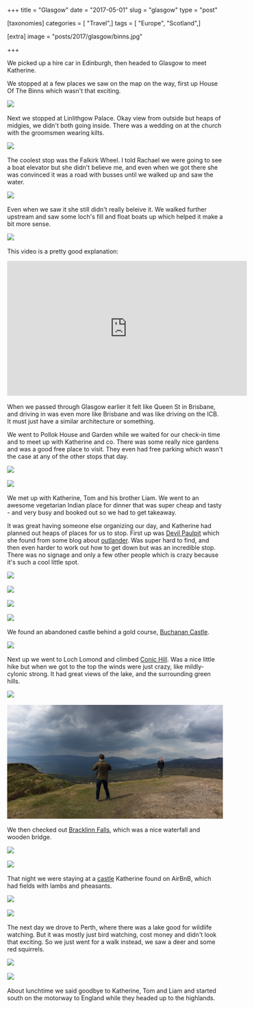 +++
title = "Glasgow"
date = "2017-05-01"
slug = "glasgow"
type = "post"

[taxonomies]
categories = [ "Travel",]
tags = [ "Europe", "Scotland",]

[extra]
image = "posts/2017/glasgow/binns.jpg"

+++

We picked up a hire car in Edinburgh, then headed to Glasgow to meet Katherine.

We stopped at a few places we saw on the map on the way, first up  House Of The Binns which wasn't that exciting.

![](binns.jpg "")

Next we stopped at Linlithgow Palace. Okay view from outside but heaps of midgies, we didn't both going inside. There was a wedding on at the church with the groomsmen wearing kilts.

![](linlithgow-palace.jpg "")

The coolest stop was the Falkirk Wheel. I told Rachael we were going to see a boat elevator but she didn't believe me, and even when we got there she was convinced it was a road with busses until we walked up and saw the water.

![](falkirk.jpg "")

Even when we saw it she still didn't really beleive it. We walked further upstream and saw some loch's fill and float boats up which helped it make a bit more sense.

![](loch.jpg "")

This video is a pretty good explanation:

<iframe width="560" height="315" src="https://www.youtube.com/embed/qHO9gARac-w?rel=0" frameborder="0" allowfullscreen></iframe>

When we passed through Glasgow earlier it felt like Queen St in Brisbane, and driving in was even more like Brisbane and was like driving on the ICB. It must just have a similar architecture or something.

We went to Pollok House and Garden while we waited for our check-in time and to meet up with Katherine and co. There was some really nice gardens and was a good free place to visit. They even had free parking which wasn't the case at any of the other stops that day.

![](pollok2.jpg "")

![](pollok1.jpg "")

We met up with Katherine, Tom and his brother Liam. We went to an awesome vegetarian Indian place for dinner that was super cheap and tasty - and very busy and booked out so we had to get takeaway.

It was great having someone else organizing our day, and Katherine had planned out heaps of places for us to stop. First up was [Devil Paulpit](https://en.wikipedia.org/wiki/Finnich_Glen) which she found from some blog about [outlander](http://www.outlanderlocations.com/locations/finnich-glen-devils-pulpit/). Was super hard to find, and then even harder to work out how to get down but was an incredible stop. There was no signage and only a few other people which is crazy because it's such a cool little spot.

![](devil0.jpg "")

![](devil1.jpg "")

![](devil2.jpg "")

![](devil3.jpg "")

We found an abandoned castle behind a gold course, [Buchanan Castle](https://en.wikipedia.org/wiki/Buchanan_Castle).

![](buchanan-castle.jpg "")

Next up we went to Loch Lomond and climbed [Conic Hill](https://en.wikipedia.org/wiki/Conic_Hill).
Was a nice little hike but when we got to the top the winds were just crazy, like mildly-cylonic strong.
It had great views of the lake, and the surrounding green hills.

![](conic1.jpg "")

![](conic2.jpg "")

We then checked out [Bracklinn Falls](https://en.wikipedia.org/wiki/Bracklinn_Falls), which was a nice waterfall and wooden bridge.

![](bracklinn1.jpg "")

![](bracklinn2.jpg "")

That night we were staying at a [castle](https://www.google.com.au/maps/@56.0578457,-4.3718828,281m/data=!3m1!1e3) Katherine found on AirBnB, which had fields with lambs and pheasants.

![](airbnb-castle.jpg "")

![](airbnb-castle2.jpg "")

The next day we drove to Perth, where there was a lake good for wildlife watching. But it was mostly just bird watching, cost money and didn't look that exciting. So we just went for a walk instead, we saw a deer and some red squirrels.

![](perth1.jpg "")

![](perth2.jpg "")

About lunchtime we said goodbye to Katherine, Tom and Liam and started south on the motorway to England while they headed up to the highlands.